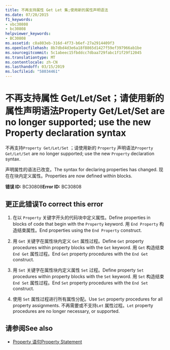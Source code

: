```yaml
---
title: 不再支持属性 Get Let 集;使用新的属性声明语法
ms.date: 07/20/2015
f1_keywords:
- vbc30808
- bc30808
helpviewer_keywords:
- BC30808
ms.assetid: c8a803eb-316d-4f73-b6ef-27a2914409f3
ms.openlocfilehash: 8b7dbd4d3e6a18f8865d1427f59ef397966ab1be
ms.sourcegitcommit: 5c1abeec15fbddcc7dbaa729fabc1f1f29f12045
ms.translationtype: MT
ms.contentlocale: zh-CN
ms.lasthandoff: 03/15/2019
ms.locfileid: "58034461"
---
```

# <a name="property-getletset-are-no-longer-supported-use-the-new-property-declaration-syntax"></a><span data-ttu-id="82728-102">不再支持属性 Get/Let/Set；请使用新的属性声明语法</span><span class="sxs-lookup"><span data-stu-id="82728-102">Property Get/Let/Set are no longer supported; use the new Property declaration syntax</span></span>
<span data-ttu-id="82728-103">不再支持`Property Get/Let/Set` ；请使用新的 `Property` 声明语法</span><span class="sxs-lookup"><span data-stu-id="82728-103">`Property Get/Let/Set` are no longer supported; use the new `Property` declaration syntax.</span></span>  
  
 <span data-ttu-id="82728-104">声明属性的语法已改变。</span><span class="sxs-lookup"><span data-stu-id="82728-104">The syntax for declaring properties has changed.</span></span> <span data-ttu-id="82728-105">现在在块内定义属性。</span><span class="sxs-lookup"><span data-stu-id="82728-105">Properties are now defined within blocks.</span></span>  
  
 <span data-ttu-id="82728-106">**错误 ID:** BC30808</span><span class="sxs-lookup"><span data-stu-id="82728-106">**Error ID:** BC30808</span></span>  
  
## <a name="to-correct-this-error"></a><span data-ttu-id="82728-107">更正此错误</span><span class="sxs-lookup"><span data-stu-id="82728-107">To correct this error</span></span>  
  
1.  <span data-ttu-id="82728-108">在以 `Property` 关键字开头的代码块中定义属性。</span><span class="sxs-lookup"><span data-stu-id="82728-108">Define properties in blocks of code that begin with the `Property` keyword.</span></span> <span data-ttu-id="82728-109">用 `End Property` 构造结束属性。</span><span class="sxs-lookup"><span data-stu-id="82728-109">End properties using the `End Property` construct.</span></span>  
  
2.  <span data-ttu-id="82728-110">用 `Get` 关键字在属性块内定义 `Get` 属性过程。</span><span class="sxs-lookup"><span data-stu-id="82728-110">Define `Get` property procedures within property blocks with the `Get` keyword.</span></span> <span data-ttu-id="82728-111">用 `Get` 构造结束 `End Get` 属性过程。</span><span class="sxs-lookup"><span data-stu-id="82728-111">End `Get` property procedures with the `End Get` construct.</span></span>  
  
3.  <span data-ttu-id="82728-112">用 `Set` 关键字在属性块内定义属性 `Set` 过程。</span><span class="sxs-lookup"><span data-stu-id="82728-112">Define property `Set` procedures within property blocks with the `Set` keyword.</span></span> <span data-ttu-id="82728-113">用 `Set` 构造结束 `End Set` 属性过程。</span><span class="sxs-lookup"><span data-stu-id="82728-113">End `Set` property procedures with the `End Set` construct.</span></span>  
  
4.  <span data-ttu-id="82728-114">使用 `Set` 属性过程进行所有属性分配。</span><span class="sxs-lookup"><span data-stu-id="82728-114">Use `Set` property procedures for all property assignments.</span></span> <span data-ttu-id="82728-115">不再需要或不支持`Let` 属性过程。</span><span class="sxs-lookup"><span data-stu-id="82728-115">`Let` property procedures are no longer necessary, or supported.</span></span>  
  
## <a name="see-also"></a><span data-ttu-id="82728-116">请参阅</span><span class="sxs-lookup"><span data-stu-id="82728-116">See also</span></span>

- [<span data-ttu-id="82728-117">Property 语句</span><span class="sxs-lookup"><span data-stu-id="82728-117">Property Statement</span></span>](../../visual-basic/language-reference/statements/property-statement.md)
